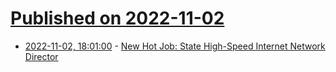 # [Published on 2022-11-02](index.md)

* [2022-11-02, 18:01:00](https://news.slashdot.org/story/22/11/02/1632252/new-hot-job-state-high-speed-internet-network-director?utm_source=rss1.0mainlinkanon&utm_medium=feed) - [New Hot Job: State High-Speed Internet Network Director](https://news.slashdot.org/story/22/11/02/1632252/new-hot-job-state-high-speed-internet-network-director?utm_source=rss1.0mainlinkanon&utm_medium=feed)
